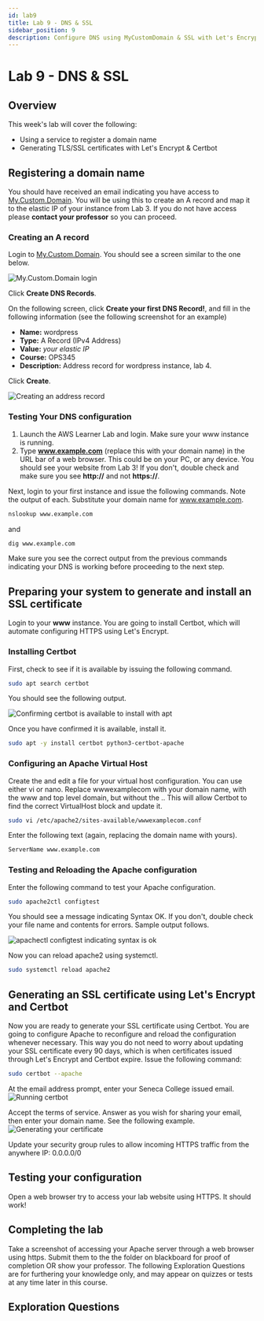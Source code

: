 ```yaml
---
id: lab9
title: Lab 9 - DNS & SSL
sidebar_position: 9
description: Configure DNS using MyCustomDomain & SSL with Let's Encrypt.
---
```


# Lab 9 - DNS & SSL

## Overview

This week's lab will cover the following:

- Using a service to register a domain name
- Generating TLS/SSL certificates with Let's Encrypt & Certbot

## Registering a domain name

You should have received an email indicating you have access to [My.Custom.Domain](https://mycustomdomain.senecacollege.ca/). You will be using this to create an A record and map it to the elastic IP of your instance from Lab 3. If you do not have access please **contact your professor** so you can proceed.

### Creating an A record

Login to [My.Custom.Domain](https://mycustomdomain.senecacollege.ca/). You should see a screen similar to the one below.

![My.Custom.Domain login](/img/my-custom-domain-login.png)

Click **Create DNS Records**.

On the following screen, click **Create your first DNS Record!**, and fill in the following information (see the following screenshot for an example)

- **Name:** wordpress
- **Type:** A Record (IPv4 Address)
- **Value:** _your elastic IP_
- **Course:** OPS345
- **Description:** Address record for wordpress instance, lab 4.

Click **Create**.

![Creating an address record](/img/dns-a-record.png)

### Testing Your DNS configuration

1. Launch the AWS Learner Lab and login. Make sure your www instance is running.
2. Type **www.example.com** (replace this with your domain name) in the URL bar of a web browser. This could be on your PC, or any device. You should see your website from Lab 3! If you don't, double check and make sure you see **http://** and not **https://**.

Next, login to your first instance and issue the following commands. Note the output of each. Substitute your domain name for www.example.com.

```bash
nslookup www.example.com
```

and

```bash
dig www.example.com
```

Make sure you see the correct output from the previous commands indicating your DNS is working before proceeding to the next step.

## Preparing your system to generate and install an SSL certificate

Login to your **www** instance. You are going to install Certbot, which will automate configuring HTTPS using Let's Encrypt.

### Installing Certbot

First, check to see if it is available by issuing the following command.

```bash
sudo apt search certbot
```

You should see the following output.

![Confirming certbot is available to install with apt](/img/apt-search-certbot.png)

Once you have confirmed it is available, install it.

```bash
sudo apt -y install certbot python3-certbot-apache
```

### Configuring an Apache Virtual Host

Create the and edit a file for your virtual host configuration. You can use either vi or nano. Replace wwwexamplecom with your domain name, with the www and top level domain, but without the .. This will allow Certbot to find the correct VirtualHost block and update it.

```bash
sudo vi /etc/apache2/sites-available/wwwexamplecom.conf
```

Enter the following text (again, replacing the domain name with yours).

```bash
ServerName www.example.com
```

### Testing and Reloading the Apache configuration

Enter the following command to test your Apache configuration.

```bash
sudo apache2ctl configtest
```

You should see a message indicating Syntax OK. If you don't, double check your file name and contents for errors. Sample output follows.

![apachectl configtest indicating syntax is ok](/img/apache2-configtest.png)

Now you can reload apache2 using systemctl.

```bash
sudo systemctl reload apache2
```

## Generating an SSL certificate using Let's Encrypt and Certbot

Now you are ready to generate your SSL certificate using Certbot. You are going to configure Apache to reconfigure and reload the configuration whenever necessary. This way you do not need to worry about updating your SSL certificate every 90 days, which is when certificates issued through Let's Encrypt and Certbot expire. Issue the following command:

```bash
sudo certbot --apache
```

At the email address prompt, enter your Seneca College issued email.
![Running certbot](/img/sudocertbotapache.png)

Accept the terms of service. Answer as you wish for sharing your email, then enter your domain name. See the following example.
![Generating your certificate](/img/certbotregister.png)

Update your security group rules to allow incoming HTTPS traffic from the anywhere IP: 0.0.0.0/0

## Testing your configuration

Open a web browser try to access your lab website using HTTPS. It should work!

## Completing the lab

Take a screenshot of accessing your Apache server through a web browser using https. Submit them to the the folder on blackboard for proof of completion OR show your professor. The following Exploration Questions are for furthering your knowledge only, and may appear on quizzes or tests at any time later in this course.

## Exploration Questions
